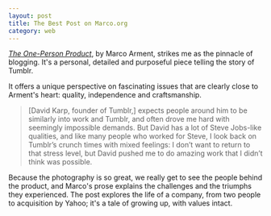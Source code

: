 ```yaml
---
layout: post
title: The Best Post on Marco.org
category: web
---
```


[*The One-Person Product*][the-one-person-product], by Marco Arment, strikes me as the pinnacle of blogging. It's a personal, detailed and purposeful piece telling the story of Tumblr.

It offers a unique perspective on fascinating issues that are clearly close to Arment's heart: quality, independence and craftsmanship. 

> [David Karp, founder of Tumblr,] expects people around him to be similarly into work and Tumblr, and often drove me hard with seemingly impossible demands. But David has a lot of Steve Jobs-like qualities, and like many people who worked for Steve, I look back on Tumblr’s crunch times with mixed feelings: I don’t want to return to that stress level, but David pushed me to do amazing work that I didn’t think was possible.

Because the photography is so great, we really get to see the people behind the product, and Marco's prose explains the challenges and the triumphs they experienced. The post explores the life of a company, from two people to acquisition by Yahoo; it's a tale of growing up, with values intact.

[the-one-person-product]: http://www.marco.org/2013/05/20/one-person-product
